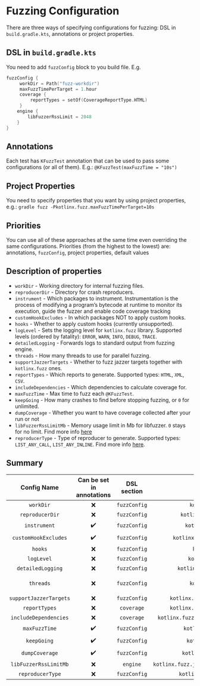 # Fuzzing Configuration

There are three ways of specifying configurations for fuzzing: DSL in `build.gradle.kts`, annotations or project properties.

## DSL in `build.gradle.kts`
You need to add `fuzzConfig` block to you build file. E.g.
```kotlin
fuzzConfig {
     workDir = Path("fuzz-workdir")
     maxFuzzTimePerTarget = 1.hour
     coverage {
         reportTypes = setOf(CoverageReportType.HTML)
     }
    engine {
        libFuzzerRssLimit = 2048
    }
}
```

## Annotations
Each test has `KFuzzTest` annotation that can be used to pass some configurations (or all of them). E.g.: `@KFuzzTest(maxFuzzTime = "10s")`

## Project Properties
You need to specify properties that you want by using project properties, e.g.: `gradle fuzz -Pkotlinx.fuzz.maxFuzzTimePerTarget=10s`

## Priorities
You can use all of these approaches at the same time even overriding the same configurations. Priorities (from the highest to the lowest) are: annotations, `fuzzConfig`, project properties, default values

## Description of properties
* `workDir` - Working directory for internal fuzzing files.
* `reproducerDir` - Directory for crash reproducers.
* `instrument` - Which packages to instrument. Instrumentation is the process of modifying a program’s bytecode at runtime to monitor its execution, guide the fuzzer and enable code coverage tracking
* `customHookExcludes` - In which packages NOT to apply custom hooks.
* `hooks` - Whether to apply custom hooks (currently unsupported).
* `logLevel` - Sets the logging level for `kotlinx.fuzz` library. Supported levels (ordered by fatality): `ERROR`, `WARN`, `INFO`, `DEBUG`, `TRACE`.
* `detailedLogging` - Forwards logs to standard output from fuzzing engine.
* `threads` - How many threads to use for parallel fuzzing.
* `supportJazzerTargets` - Whether to fuzz jazzer targets together with `kotlinx.fuzz` ones.
* `reportTypes` - Which reports to generate. Supported types: `HTML`, `XML`, `CSV`.
* `includeDependencies` - Which dependencies to calculate coverage for.
* `maxFuzzTime` - Max time to fuzz each `@KFuzzTest`.
* `keepGoing` - How many crashes to find before stopping fuzzing, or `0` for unlimited.
* `dumpCoverage` - Whether you want to have coverage collected after your run or not
* `libFuzzerRssLimitMb` - Memory usage limit in Mb for libfuzzer. `0` stays for no limit. Find more info [here](https://llvm.org/docs/LibFuzzer.html)
* `reproducerType` - Type of reproducer to generate. Supported types: `LIST_ANY_CALL`, `LIST_ANY_INLINE`. Find more info [here](Crash%20reproduction.md). 

## Summary
|      Config Name       | Can be set in annotations | DSL section  |                Project Property                |                      Default Value                       |
|:----------------------:|:-------------------------:|:------------:|:----------------------------------------------:|:--------------------------------------------------------:|
|       `workDir`        |             ❌             | `fuzzConfig` |             `kotlinx.fuzz.workDir`             |                 `<build directory>/fuzz`                 |             
|    `reproducerDir`     |             ❌             | `fuzzConfig` |          `kotlinx.fuzz.reproducerDir`          |           `<build directory>/fuzz/reproducers`           |             
|      `instrument`      |            ✔️             | `fuzzConfig` |           `kotlinx.fuzz.instrument`            |                     Doesn't have one                     |             
|  `customHookExcludes`  |            ✔️             | `fuzzConfig` |       `kotlinx.fuzz.customHookExcludes`        |                     Doesn't have one                     |             
|        `hooks`         |             ❌             | `fuzzConfig` |              `kotlinx.fuzz.hooks`              |                          `true`                          |             
|       `logLevel`       |             ❌             | `fuzzConfig` |            `kotlinx.fuzz.logLevel`             |                          `WARN`                          |             
|   `detailedLogging`    |             ❌             | `fuzzConfig` |         `kotlinx.fuzz.detailedLogging`         |                         `false`                          |             
|       `threads`        |             ❌             | `fuzzConfig` |             `kotlinx.fuzz.threads`             | `max(1, Runtime.getRuntime().availableProcessors() / 2)` |             
| `supportJazzerTargets` |             ❌             | `fuzzConfig` |      `kotlinx.fuzz.supportJazzerTargets`       |                         `false`                          |             
|     `reportTypes`      |             ❌             |  `coverage`  |      `kotlinx.fuzz.coverage.reportTypes`       |             `setOf(CoverageReportType.HTML)`             |             
| `includeDependencies`  |             ❌             |  `coverage`  |  `kotlinx.fuzz.coverage.includeDependencies`   |                       `emptySet()`                       |             
|     `maxFuzzTime`      |            ✔️             | `fuzzConfig` |           `kotlinx.fuzz.maxFuzzTime`           |                           `1m`                           |             
|      `keepGoing`       |            ✔️             | `fuzzConfig` |            `kotlinx.fuzz.keepGoing`            |                           `0`                            |             
|     `dumpCoverage`     |            ✔️             | `fuzzConfig` |          `kotlinx.fuzz.dumpCoverage`           |                          `true`                          |             
| `libFuzzerRssLimitMb`  |             ❌             |   `engine`   | `kotlinx.fuzz.jazzer.libFuzzerArgs.rssLimitMb` |                           `0`                            |            
|    `reproducerType`    |             ❌             | `fuzzConfig` |         `kotlinx.fuzz.reproducerType`          |             `ReproducerType.LIST_ANY_INLINE`             |            
